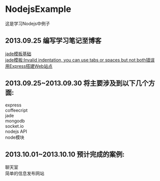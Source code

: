 NodejsExample
=============

这是学习Nodejs中例子  


2013.09.25 编写学习笔记至博客
-------------------   
[jade模板基础](http://geek.warmsheep.com/post/2013-09-25/40052337947)   
[jade模板:Invalid indentation, you can use tabs or spaces but not both错误](http://geek.warmsheep.com/post/2013-09-25/40052458905)   
[用Express搭建Web站点](http://geek.warmsheep.com/post/2013-09-25/40053880584)   


2013.09.25~2013.09.30 将主要涉及到以下几个方面:
-----------------------   
express  
coffeecript  
jade  
mongodb  
socket.io  
nodejs API  
node模块  

  
2013.10.01~2013.10.10 预计完成的案例:
-----------------  
聊天室  
简单的信息发布网站  
